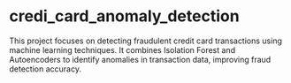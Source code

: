 # credi_card_anomaly_detection
This project focuses on detecting fraudulent credit card transactions using machine learning techniques. It combines Isolation Forest and Autoencoders to identify anomalies in transaction data, improving fraud detection accuracy.
